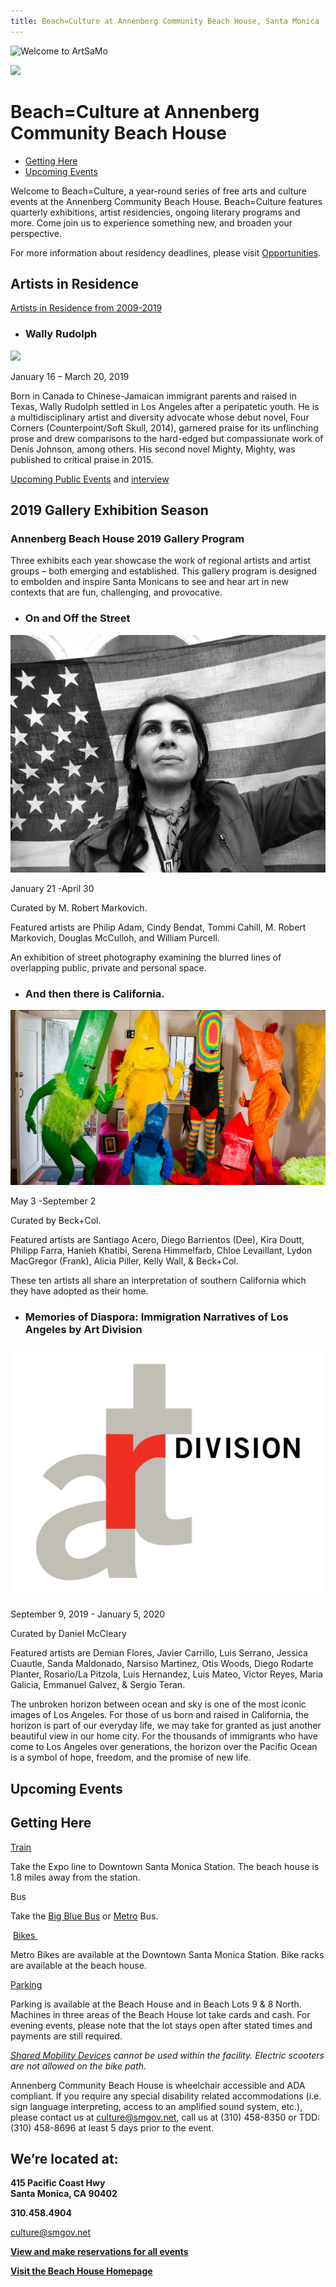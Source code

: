 ```yaml
---
title: Beach=Culture at Annenberg Community Beach House, Santa Monica
---
```


![Welcome to ArtSaMo](/uploads/beachhouse-500-heigh.jpg)

![](/uploads/icon-beachhouse.png)

Beach=Culture at Annenberg Community Beach House
================================================

*   [Getting Here](#getting-here)
*   [Upcoming Events](#calendar)

Welcome to Beach=Culture, a year-round series of free arts and culture events at the Annenberg Community Beach House. Beach=Culture features quarterly exhibitions, artist residencies, ongoing literary programs and more. Come join us to experience something new, and broaden your perspective.

For more information about residency deadlines, please visit [Opportunities](/opportunities-for-artists/).

Artists in Residence
--------------------

[Artists in Residence from 2009-2019](/annenberg-community-beach-house-artists/)

*   ### Wally Rudolph
  
  ![](/uploads/wally-rudolph.png)
  
  January 16 – March 20, 2019
  
  Born in Canada to Chinese-Jamaican immigrant parents and raised in Texas, Wally Rudolph settled in Los Angeles after a peripatetic youth. He is a multidisciplinary artist and diversity advocate whose debut novel, Four Corners (Counterpoint/Soft Skull, 2014), garnered praise for its unflinching prose and drew comparisons to the hard-edged but compassionate work of Denis Johnson, among others. His second novel Mighty, Mighty, was published to critical praise in 2015.
  
  [Upcoming Public Events](/beach-culture-at-the-annenberg-beach-house.html#calendar) and [interview](https://www.santamonica.gov/blog/meet-spring-2019-beach-house-writer-in-residence-wally-rudolph)
  

2019 Gallery Exhibition Season
------------------------------

### Annenberg Beach House 2019 Gallery Program

Three exhibits each year showcase the work of regional artists and artist groups – both emerging and established. This gallery program is designed to embolden and inspire Santa Monicans to see and hear art in new contexts that are fun, challenging, and provocative.

*   ### On and Off the Street
  
  ![](/uploads/cindy-bendat.jpg)
  
  January 21 -April 30
  
  Curated by M. Robert Markovich.
  
  Featured artists are Philip Adam, Cindy Bendat, Tommi Cahill, M. Robert Markovich, Douglas McCulloh, and William Purcell.
  
  An exhibition of street photography examining the blurred lines of overlapping public, private and personal space.
  
*   ### And then there is California.
  
  ![](/uploads/rainbow-face-by-hailey-magoon.jpg)
  
  May 3 -September 2
  
  Curated by Beck+Col.
  
  Featured artists are Santiago Acero, Diego Barrientos (Dee), Kira Doutt, Philipp Farra, Hanieh Khatibi, Serena Himmelfarb, Chloe Levaillant, Lydon MacGregor (Frank), Alicia Piller, Kelly Wall, & Beck+Col.
  
  These ten artists all share an interpretation of southern California which they have adopted as their home.
  
*   ### Memories of Diaspora: Immigration Narratives of Los Angeles by Art Division
  
  ![](/uploads/art-division.png)
  
  September 9, 2019 - January 5, 2020
  
  Curated by Daniel McCleary
  
  Featured artists are Demian Flores, Javier Carrillo, Luis Serrano, Jessica Cuautle, Sanda Maldonado, Narsiso Martinez, Otis Woods, Diego Rodarte Planter, Rosario/La Pitzola, Luis Hernandez, Luis Mateo, Victor Reyes, Maria Galicia, Emmanuel Galvez, & Sergio Teran.
  
  The unbroken horizon between ocean and sky is one of the most iconic images of Los Angeles. For those of us born and raised in California, the horizon is part of our everyday life, we may take for granted as just another beautiful view in our home city. For the thousands of immigrants who have come to Los Angeles over generations, the horizon over the Pacific Ocean is a symbol of hope, freedom, and the promise of new life.
  

Upcoming Events
---------------

<ol
  class="events"
  data-events-locations="Annenberg Community Beach House">
</ol>
<script src="/assets/js/events.js"></script>

Getting Here
------------

[Train](http://metro.net/)

Take the Expo line to Downtown Santa Monica Station. The beach house is 1.8 miles away from the station.

Bus

Take the [Big Blue Bus](http://bigbluebus.com/) or [Metro](http://metro.net/) Bus.

 [Bikes ](https://www.smgov.net/Departments/PCD/Transportation/Bicyclists/)

Metro Bikes are available at the Downtown Santa Monica Station. Bike racks are available at the beach house.

[Parking](http://www.smgov.net/parking)

Parking is available at the Beach House and in Beach Lots 9 & 8 North. Machines in three areas of the Beach House lot take cards and cash. For evening events, please note that the lot stays open after stated times and payments are still required.

_[Shared Mobility Devices](https://www.smgov.net/Departments/PCD/Transportation/Shared-Mobility-Services/) cannot be used within the facility. Electric scooters are not allowed on the bike path._

Annenberg Community Beach House is wheelchair accessible and ADA compliant. If you require any special disability related accommodations (i.e. sign language interpreting, access to an amplified sound system, etc.), please contact us at [culture@smgov.net](mailto:culture@smgov.net), call us at (310) 458-8350 or TDD: (310) 458-8696 at least 5 days prior to the event.


We’re located at:
------------

**415 Pacific Coast Hwy  
Santa Monica, CA 90402**

**310.458.4904**

[culture@smgov.net](mailto:culture@smgov.net)[](mailto:culture@smgov.net)

**[](http://annenbergbeachhouse.com/)[View and make reservations for all events](http://annenbergbeachhouse.com/beachculture)**

**[Visit the Beach House Homepage](http://annenbergbeachhouse.com/)**

